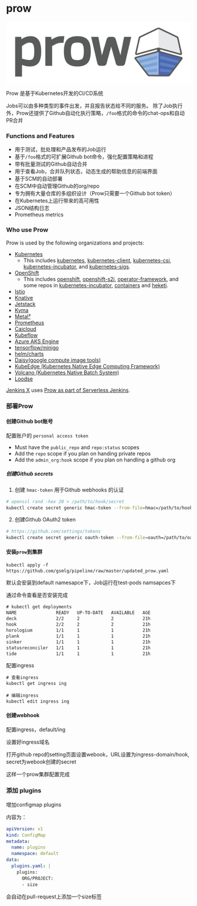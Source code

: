 # prow

![prow](./prow/logo_horizontal_solid.png)

Prow 是基于Kubernetes开发的CI/CD系统

Jobs可以由多种类型的事件出发，并且报告状态给不同的服务。
除了Job执行外，Prow还提供了Github自动化执行策略，`/foo`格式的命令的chat-ops和自动PR合并


### Functions and Features

* 用于测试，批处理和产品发布的Job运行
* 基于`/foo`格式的可扩展Github bot命令，强化配置策略和进程
* 带有批量测试的Github自动合并
* 用于查看Job，合并队列状态，动态生成的帮助信息的前端界面
* 基于SCM的自动部署
* 在SCM中自动管理Github的org/repo
* 专为拥有大量仓库的多组织设计（Prow只需要一个Github bot token）
* 在Kubernetes上运行带来的高可用性
* JSON结构日志
* Prometheus metrics


### Who use Prow

Prow is used by the following organizations and projects:
- [Kubernetes](https://prow.k8s.io)
  - This includes [kubernetes](https://github.com/kubernetes), [kubernetes-client](https://github.com/kubernetes-client), [kubernetes-csi](https://github.com/kubernetes-csi), [kubernetes-incubator](https://github.com/kubernetes-incubator), and [kubernetes-sigs](https://github.com/kubernetes-sigs).
- [OpenShift](https://prow.svc.ci.openshift.org/)
  - This includes [openshift](https://github.com/openshift), [openshift-s2i](https://github.com/openshift-s2i), [operator-framework](https://github.com/operator-framework), and some repos in [kubernetes-incubator](https://github.com/kubernetes-incubator), [containers](https://github.com/containers) and [heketi](https://github.com/heketi).
- [Istio](https://prow.istio.io/)
- [Knative](https://prow.knative.dev/)
- [Jetstack](https://prow.build-infra.jetstack.net/)
- [Kyma](https://status.build.kyma-project.io/)
- [Metal³](https://prow.apps.ci.metal3.io/)
- [Prometheus](http://prombench.prometheus.io/)
- [Caicloud](https://github.com/caicloud)
- [Kubeflow](https://github.com/kubeflow)
- [Azure AKS Engine](https://github.com/Azure/aks-engine/tree/master/.prowci)
- [tensorflow/minigo](https://github.com/tensorflow/minigo#automated-tests)
- [helm/charts](https://github.com/helm/charts)
- [Daisy(google compute image tools)](https://github.com/GoogleCloudPlatform/compute-image-tools/tree/master/test-infra#prow-and-gubenator)
- [KubeEdge (Kubernetes Native Edge Computing Framework)](https://github.com/kubeedge/kubeedge)
- [Volcano (Kubernetes Native Batch System)](https://github.com/volcano-sh/volcano)
- [Loodse](https://public-prow.loodse.com/)

[Jenkins X](https://jenkins-x.io/) uses [Prow as part of Serverless Jenkins](https://medium.com/@jdrawlings/serverless-jenkins-with-jenkins-x-9134cbfe6870).


### 部署Prow

#### 创建Github bot账号

配置账户的 `personal access token`

* Must have the `public_repo` and `repo:status` scopes
* Add the `repo` scope if you plan on handing private repos
* Add the `admin_org:hook` scope if you plan on handling a github org

##### 创建Github secrets

1. 创建 `hmac-token` 用于Github webhooks 的认证

```bash
# openssl rand -hex 20 > /path/to/hook/secret
kubectl create secret generic hmac-token --from-file=hmac=/path/to/hook/secret
```

2. 创建Github OAuth2 token

```bash
# https://github.com/settings/tokens
kubectl create secret generic oauth-token --from-file=oauth=/path/to/oauth/secret
```

#### 安装`prow`到集群

```
kubectl apply -f https://github.com/gsmlg/pipeline/raw/master/updated_prow.yaml
```

默认会安装到default namesapce下，Job运行在test-pods namsapces下

通过命令查看是否安装完成

```
# kubectl get deployments
NAME               READY   UP-TO-DATE   AVAILABLE   AGE
deck               2/2     2            2           21h
hook               2/2     2            2           21h
horologium         1/1     1            1           21h
plank              1/1     1            1           21h
sinker             1/1     1            1           21h
statusreconciler   1/1     1            1           21h
tide               1/1     1            1           21h
```

配置ingress

```
# 查看ingress
kubectl get ingress ing

# 编辑ingress
kubectl edit ingress ing

```

#### 创建webhook

配置ingress，default/ing

设置好ingress域名

打开github repo的setting页面设置webook，URL设置为ingress-domain/hook, secret为webook创建的secret


这样一个prow集群配置完成


### 添加 plugins

增加configmap plugins

内容为：

```yaml
apiVersion: v1
kind: ConfigMap
metadata:
  name: plugins
  namespace: default
data:
  plugins.yaml: |
    plugins:
      ORG/PROJECT:
      - size
```

会自动在pull-request上添加一个size标签


